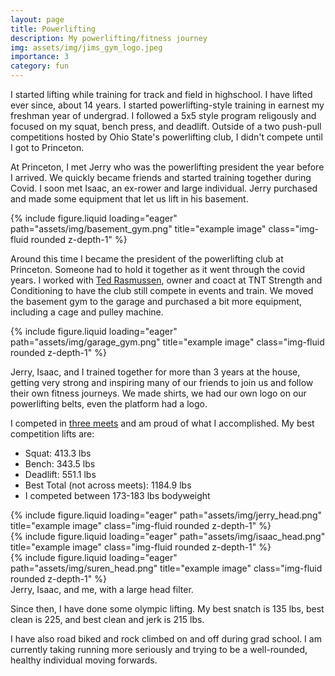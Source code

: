 ```yaml
---
layout: page
title: Powerlifting
description: My powerlifting/fitness journey
img: assets/img/jims_gym_logo.jpeg
importance: 3
category: fun
---
```



I started lifting while training for track and field in highschool. I have lifted ever since, about 14 years. I started powerlifting-style training in earnest my freshman year of undergrad. I followed a 5x5 style program religously and focused on my squat, bench press, and deadlift. Outside of a two push-pull competitions hosted by Ohio State's powerlifting club, I didn't compete until I got to Princeton.

At Princeton, I met Jerry who was the powerlifting president the year before I arrived. We quickly became friends and started training together during Covid. I soon met Isaac, an ex-rower and large individual. Jerry purchased and made some equipment that let us lift in his basement. 

<div class="row">
    <div class="col-sm mt-3 mt-md-0">
        {% include figure.liquid loading="eager" path="assets/img/basement_gym.png" title="example image" class="img-fluid rounded z-depth-1" %}
    </div>
</div>

Around this time I became the president of the powerlifting club at Princeton. Someone had to hold it together as it went through the covid years. I worked with [Ted Rasmussen](https://www.openpowerlifting.org/u/tedrasmussen), owner and coact at TNT Strength and Conditioning to have the club still compete in events and train. We moved the basement gym to the garage and purchased a bit more equipment, including a cage and pulley machine.

<div class="row">
    <div class="col-sm mt-3 mt-md-0">
        {% include figure.liquid loading="eager" path="assets/img/garage_gym.png" title="example image" class="img-fluid rounded z-depth-1" %}
    </div>
</div>

Jerry, Isaac, and I trained together for more than 3 years at the house, getting very strong and inspiring many of our friends to join us and follow their own fitness journeys. We made shirts, we had our own logo on our powerlifting belts, even the platform had a logo.

I competed in [three meets](https://www.openpowerlifting.org/u/surengourapura) and am proud of what I accomplished. My best competition lifts are:
* Squat: 413.3 lbs
* Bench: 343.5 lbs
* Deadlift: 551.1 lbs
* Best Total (not across meets): 1184.9 lbs
* I competed between 173-183 lbs bodyweight

<div class="row">
    <div class="col-sm mt-3 mt-md-0">
        {% include figure.liquid loading="eager" path="assets/img/jerry_head.png" title="example image" class="img-fluid rounded z-depth-1" %}
    </div>
    <div class="col-sm mt-3 mt-md-0">
        {% include figure.liquid loading="eager" path="assets/img/isaac_head.png" title="example image" class="img-fluid rounded z-depth-1" %}
    </div>
    <div class="col-sm mt-3 mt-md-0">
        {% include figure.liquid loading="eager" path="assets/img/suren_head.png" title="example image" class="img-fluid rounded z-depth-1" %}
    </div>
</div>
<div class="caption">
    Jerry, Isaac, and me, with a large head filter.
</div>

Since then, I have done some olympic lifting. My best snatch is 135 lbs, best clean is 225, and best clean and jerk is 215 lbs.

I have also road biked and rock climbed on and off during grad school. I am currently taking running more seriously and trying to be a well-rounded, healthy individual moving forwards.